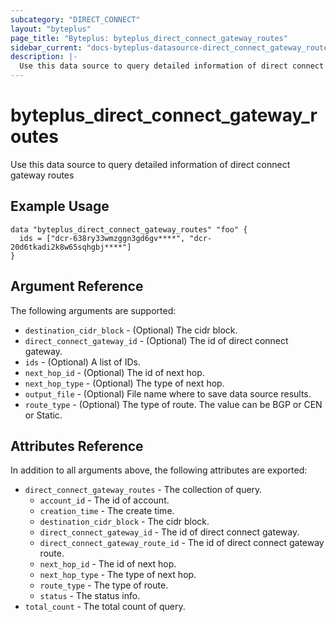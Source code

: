 ```yaml
---
subcategory: "DIRECT_CONNECT"
layout: "byteplus"
page_title: "Byteplus: byteplus_direct_connect_gateway_routes"
sidebar_current: "docs-byteplus-datasource-direct_connect_gateway_routes"
description: |-
  Use this data source to query detailed information of direct connect gateway routes
---
```

# byteplus_direct_connect_gateway_routes
Use this data source to query detailed information of direct connect gateway routes
## Example Usage
```hcl
data "byteplus_direct_connect_gateway_routes" "foo" {
  ids = ["dcr-638ry33wmzggn3gd6gv****", "dcr-20d6tkadi2k8w65sqhgbj****"]
}
```
## Argument Reference
The following arguments are supported:
* `destination_cidr_block` - (Optional) The cidr block.
* `direct_connect_gateway_id` - (Optional) The id of direct connect gateway.
* `ids` - (Optional) A list of IDs.
* `next_hop_id` - (Optional) The id of next hop.
* `next_hop_type` - (Optional) The type of next hop.
* `output_file` - (Optional) File name where to save data source results.
* `route_type` - (Optional) The type of route. The value can be BGP or CEN or Static.

## Attributes Reference
In addition to all arguments above, the following attributes are exported:
* `direct_connect_gateway_routes` - The collection of query.
    * `account_id` - The id of account.
    * `creation_time` - The create time.
    * `destination_cidr_block` - The cidr block.
    * `direct_connect_gateway_id` - The id of direct connect gateway.
    * `direct_connect_gateway_route_id` - The id of direct connect gateway route.
    * `next_hop_id` - The id of next hop.
    * `next_hop_type` - The type of next hop.
    * `route_type` - The type of route.
    * `status` - The status info.
* `total_count` - The total count of query.


